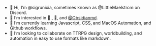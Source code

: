 - 👋 Hi, I’m @sigrunixia, sometimes known as @LittleMaelstrom on Discord. 
- 👀 I’m interested in 🌮 , 🐲, and [@Obsidianmd](https://github.com/obsidianmd).
- 🌱 I’m currently learning Javascript, CSS, and MacOS Automation, and Github workflows.
- 💞️ I’m looking to collaborate on TTRPG design, worldbuilding, and automation in easy to use formats like markdown. 


<!--START_SECTION_PROFILE_VIEWS:readme-info-->
<!--END_SECTION_PROFILE_VIEWS:readme-info-->

<!--START_SECTION_LINES_OF_CODE:readme-info-->
<!--END_SECTION_LINES_OF_CODE:readme-info-->

<!--START_CONTRIBUTIONS:readme-info-->
<!--END_CONTRIBUTIONS:readme-info-->

<!--START_SECTION_DAILY_COMMIT:readme-info-->
<!--END_SECTION_DAILY_COMMIT:readme-info-->

<!--START_SECTION_WEEKLY_COMMIT:readme-info-->
<!--END_SECTION_WEEKLY_COMMIT:readme-info-->

<!--START_SECTION_LANGUAGE:readme-info-->
<!--END_SECTION_LANGUAGE:readme-info-->
